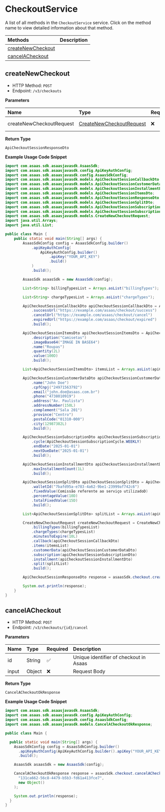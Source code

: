 # CheckoutService

A list of all methods in the `CheckoutService` service. Click on the method name to view detailed information about that method.

| Methods                                 | Description |
| :-------------------------------------- | :---------- |
| [createNewCheckout](#createnewcheckout) |             |
| [cancelACheckout](#cancelacheckout)     |             |

## createNewCheckout

- HTTP Method: `POST`
- Endpoint: `/v3/checkouts`

**Parameters**

| Name                     | Type                                                              | Required | Description  |
| :----------------------- | :---------------------------------------------------------------- | :------- | :----------- |
| createNewCheckoutRequest | [CreateNewCheckoutRequest](../models/CreateNewCheckoutRequest.md) | ❌       | Request Body |

**Return Type**

`ApiCheckoutSessionResponseDto`

**Example Usage Code Snippet**

```java
import com.asaas.sdk.asaasjavasdk.AsaasSdk;
import com.asaas.sdk.asaasjavasdk.config.ApiKeyAuthConfig;
import com.asaas.sdk.asaasjavasdk.config.AsaasSdkConfig;
import com.asaas.sdk.asaasjavasdk.models.ApiCheckoutSessionCallbackDto;
import com.asaas.sdk.asaasjavasdk.models.ApiCheckoutSessionCustomerDataDto;
import com.asaas.sdk.asaasjavasdk.models.ApiCheckoutSessionInstallmentDto;
import com.asaas.sdk.asaasjavasdk.models.ApiCheckoutSessionItemsDto;
import com.asaas.sdk.asaasjavasdk.models.ApiCheckoutSessionResponseDto;
import com.asaas.sdk.asaasjavasdk.models.ApiCheckoutSessionSplitDto;
import com.asaas.sdk.asaasjavasdk.models.ApiCheckoutSessionSubscriptionCycle;
import com.asaas.sdk.asaasjavasdk.models.ApiCheckoutSessionSubscriptionDto;
import com.asaas.sdk.asaasjavasdk.models.CreateNewCheckoutRequest;
import java.util.Arrays;
import java.util.List;

public class Main {
    public static void main(String[] args) {
		AsaasSdkConfig config = AsaasSdkConfig.builder()
			.apiKeyAuthConfig(
				ApiKeyAuthConfig.builder()
					.apiKey("YOUR_API_KEY")
					.build()
			)
			.build();

		AsaasSdk asaasSdk = new AsaasSdk(config);

		List<String> billingTypesList = Arrays.asList("billingTypes");

		List<String> chargeTypesList = Arrays.asList("chargeTypes");

		ApiCheckoutSessionCallbackDto apiCheckoutSessionCallbackDto = ApiCheckoutSessionCallbackDto.builder()
			.successUrl("https://example.com/asaas/checkout/success")
			.cancelUrl("https://example.com/asaas/checkout/cancel")
			.expiredUrl("https://example.com/asaas/checkout/expired")
			.build();

		ApiCheckoutSessionItemsDto apiCheckoutSessionItemsDto = ApiCheckoutSessionItemsDto.builder()
			.description("Camisetas")
			.imageBase64("IMAGE IN BASE64")
			.name("Roupas")
			.quantity(2L)
			.value(100D)
			.build();

		List<ApiCheckoutSessionItemsDto> itemsList = Arrays.asList(apiCheckoutSessionItemsDto);

		ApiCheckoutSessionCustomerDataDto apiCheckoutSessionCustomerDataDto = ApiCheckoutSessionCustomerDataDto.builder()
			.name("John Doe")
			.cpfCnpj("24971563792")
			.email("john.doe@asaas.com.br")
			.phone("4738010919")
			.address("Av. Paulista")
			.addressNumber(150L)
			.complement("Sala 201")
			.province("Centro")
			.postalCode("01310-000")
			.city(12987382L)
			.build();

		ApiCheckoutSessionSubscriptionDto apiCheckoutSessionSubscriptionDto = ApiCheckoutSessionSubscriptionDto.builder()
			.cycle(ApiCheckoutSessionSubscriptionCycle.WEEKLY)
			.endDate("2025-01-01")
			.nextDueDate("2025-01-01")
			.build();

		ApiCheckoutSessionInstallmentDto apiCheckoutSessionInstallmentDto = ApiCheckoutSessionInstallmentDto.builder()
			.maxInstallmentCount(1L)
			.build();

		ApiCheckoutSessionSplitDto apiCheckoutSessionSplitDto = ApiCheckoutSessionSplitDto.builder()
			.walletId("7bafd95a-e783-4a62-9be1-23999af742c6")
			.fixedValue(Comissão referente ao serviço utilizadoD)
			.percentageValue(10D)
			.totalFixedValue(15D)
			.build();

		List<ApiCheckoutSessionSplitDto> splitList = Arrays.asList(apiCheckoutSessionSplitDto);

		CreateNewCheckoutRequest createNewCheckoutRequest = CreateNewCheckoutRequest.builder()
			.billingTypes(billingTypesList)
			.chargeTypes(chargeTypesList)
			.minutesToExpire(10L)
			.callback(apiCheckoutSessionCallbackDto)
			.items(itemsList)
			.customerData(apiCheckoutSessionCustomerDataDto)
			.subscription(apiCheckoutSessionSubscriptionDto)
			.installment(apiCheckoutSessionInstallmentDto)
			.split(splitList)
			.build();

		ApiCheckoutSessionResponseDto response = asaasSdk.checkout.createNewCheckout(createNewCheckoutRequest);

		System.out.println(response);
    }
}
```

## cancelACheckout

- HTTP Method: `POST`
- Endpoint: `/v3/checkouts/{id}/cancel`

**Parameters**

| Name  | Type   | Required | Description                            |
| :---- | :----- | :------- | :------------------------------------- |
| id    | String | ✅       | Unique identifier of checkout in Asaas |
| input | Object | ❌       | Request Body                           |

**Return Type**

`CancelACheckoutOkResponse`

**Example Usage Code Snippet**

```java
import com.asaas.sdk.asaasjavasdk.AsaasSdk;
import com.asaas.sdk.asaasjavasdk.config.ApiKeyAuthConfig;
import com.asaas.sdk.asaasjavasdk.config.AsaasSdkConfig;
import com.asaas.sdk.asaasjavasdk.models.CancelACheckoutOkResponse;

public class Main {

  public static void main(String[] args) {
    AsaasSdkConfig config = AsaasSdkConfig.builder()
      .apiKeyAuthConfig(ApiKeyAuthConfig.builder().apiKey("YOUR_API_KEY").build())
      .build();

    AsaasSdk asaasSdk = new AsaasSdk(config);

    CancelACheckoutOkResponse response = asaasSdk.checkout.cancelACheckout(
      "131ca662-56c8-4479-b5b3-fd61a413fce7",
      new Object()
    );

    System.out.println(response);
  }
}

```

<!-- This file was generated by liblab | https://liblab.com/ -->
